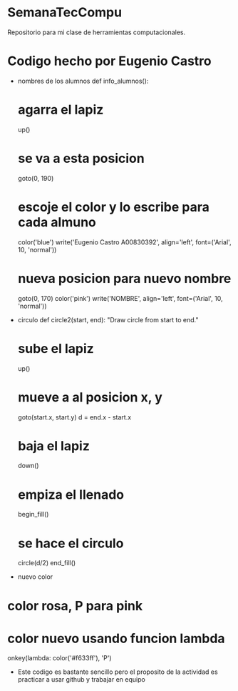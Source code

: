# SemanaTecCompu
Repositorio para mi clase de herramientas computacionales.

# Codigo hecho por Eugenio Castro

- nombres de los alumnos
def info_alumnos():
    # agarra el lapiz
    up()
    # se va a esta posicion
    goto(0, 190)
    # escoje el color y lo escribe para cada almuno
    color('blue')
    write('Eugenio Castro A00830392', align='left', font=('Arial', 10, 'normal'))
    # nueva posicion para nuevo nombre
    goto(0, 170)
    color('pink')
    write('NOMBRE', align='left', font=('Arial', 10, 'normal'))
    
- circulo
def circle2(start, end):
    "Draw circle from start to end."
    # sube el lapiz
    up()
    # mueve a al posicion x, y
    goto(start.x, start.y)
    d = end.x - start.x
    # baja el lapiz
    down()
    # empiza el llenado
    begin_fill()
    # se hace el circulo
    circle(d/2)
    end_fill()
    
- nuevo color
# color rosa, P para pink
# color nuevo usando funcion lambda
onkey(lambda: color('#f633ff'), 'P')

- Este codigo es bastante sencillo pero el proposito de la actividad es practicar a usar github y trabajar en equipo
